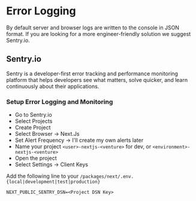 # Error Logging

By default server and browser logs are written to the console in JSON format. If you are looking for a more engineer-friendly solution we suggest Sentry.io.

## Sentry.io

Sentry is a developer-first error tracking and performance monitoring platform that helps developers see what matters, solve quicker, and learn continuously about their applications.

### Setup Error Logging and Monitoring

* Go to Sentry.io
* Select Projects
* Create Project
* Select Browser -> Next.Js
* Set Alert Frequency -> I'll create my own alerts later
* Name your project `<user>-nextjs-<venture>` for dev, or `<environment>-nextjs-<venture>`
* Open the project
* Select Settings -> Client Keys

Add the following line to your `/packages/next/.env.{local|development|test|production}`

```vi
NEXT_PUBLIC_SENTRY_DSN=<Project DSN Key>
```
